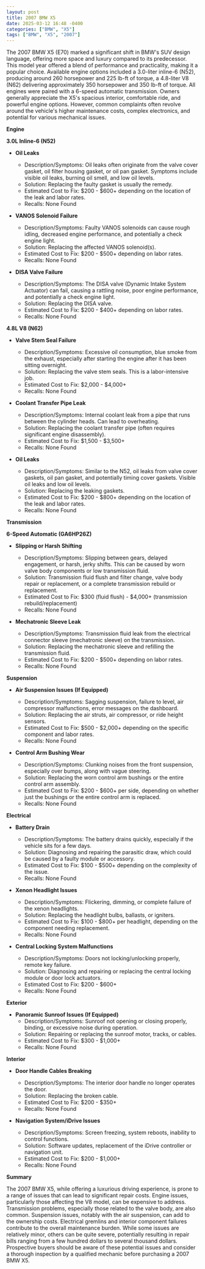 ```yaml
---
layout: post
title: 2007 BMW X5
date: 2025-03-12 16:48 -0400
categories: ["BMW", "X5"]
tags: ["BMW", "X5", "2007"]
---
```

The 2007 BMW X5 (E70) marked a significant shift in BMW's SUV design language, offering more space and luxury compared to its predecessor. This model year offered a blend of performance and practicality, making it a popular choice. Available engine options included a 3.0-liter inline-6 (N52), producing around 260 horsepower and 225 lb-ft of torque, a 4.8-liter V8 (N62) delivering approximately 350 horsepower and 350 lb-ft of torque. All engines were paired with a 6-speed automatic transmission. Owners generally appreciate the X5's spacious interior, comfortable ride, and powerful engine options. However, common complaints often revolve around the vehicle's higher maintenance costs, complex electronics, and potential for various mechanical issues.

**Engine**

**3.0L Inline-6 (N52)**

*   **Oil Leaks**
    *   Description/Symptoms: Oil leaks often originate from the valve cover gasket, oil filter housing gasket, or oil pan gasket. Symptoms include visible oil leaks, burning oil smell, and low oil levels.
    *   Solution: Replacing the faulty gasket is usually the remedy.
    *   Estimated Cost to Fix: $200 - $600+ depending on the location of the leak and labor rates.
    *   Recalls: None Found

*   **VANOS Solenoid Failure**
    *   Description/Symptoms: Faulty VANOS solenoids can cause rough idling, decreased engine performance, and potentially a check engine light.
    *   Solution: Replacing the affected VANOS solenoid(s).
    *   Estimated Cost to Fix: $200 - $500+ depending on labor rates.
    *   Recalls: None Found

*   **DISA Valve Failure**
    *   Description/Symptoms: The DISA valve (Dynamic Intake System Actuator) can fail, causing a rattling noise, poor engine performance, and potentially a check engine light.
    *   Solution: Replacing the DISA valve.
    *   Estimated Cost to Fix: $200 - $400+ depending on labor rates.
    *   Recalls: None Found

**4.8L V8 (N62)**

*   **Valve Stem Seal Failure**
    *   Description/Symptoms: Excessive oil consumption, blue smoke from the exhaust, especially after starting the engine after it has been sitting overnight.
    *   Solution: Replacing the valve stem seals. This is a labor-intensive job.
    *   Estimated Cost to Fix: $2,000 - $4,000+
    *   Recalls: None Found

*   **Coolant Transfer Pipe Leak**
    *   Description/Symptoms: Internal coolant leak from a pipe that runs between the cylinder heads. Can lead to overheating.
    *   Solution: Replacing the coolant transfer pipe (often requires significant engine disassembly).
    *   Estimated Cost to Fix: $1,500 - $3,500+
    *   Recalls: None Found

*   **Oil Leaks**
    *   Description/Symptoms: Similar to the N52, oil leaks from valve cover gaskets, oil pan gasket, and potentially timing cover gaskets. Visible oil leaks and low oil levels.
    *   Solution: Replacing the leaking gaskets.
    *   Estimated Cost to Fix: $200 - $800+ depending on the location of the leak and labor rates.
    *   Recalls: None Found

**Transmission**

**6-Speed Automatic (GA6HP26Z)**

*   **Slipping or Harsh Shifting**
    *   Description/Symptoms: Slipping between gears, delayed engagement, or harsh, jerky shifts. This can be caused by worn valve body components or low transmission fluid.
    *   Solution: Transmission fluid flush and filter change, valve body repair or replacement, or a complete transmission rebuild or replacement.
    *   Estimated Cost to Fix: $300 (fluid flush) - $4,000+ (transmission rebuild/replacement)
    *   Recalls: None Found

*   **Mechatronic Sleeve Leak**
    *   Description/Symptoms: Transmission fluid leak from the electrical connector sleeve (mechatronic sleeve) on the transmission.
    *   Solution: Replacing the mechatronic sleeve and refilling the transmission fluid.
    *   Estimated Cost to Fix: $200 - $500+ depending on labor rates.
    *   Recalls: None Found

**Suspension**

*   **Air Suspension Issues (If Equipped)**
    *   Description/Symptoms: Sagging suspension, failure to level, air compressor malfunctions, error messages on the dashboard.
    *   Solution: Replacing the air struts, air compressor, or ride height sensors.
    *   Estimated Cost to Fix: $500 - $2,000+ depending on the specific component and labor rates.
    *   Recalls: None Found

*   **Control Arm Bushing Wear**
    *   Description/Symptoms: Clunking noises from the front suspension, especially over bumps, along with vague steering.
    *   Solution: Replacing the worn control arm bushings or the entire control arm assembly.
    *   Estimated Cost to Fix: $200 - $600+ per side, depending on whether just the bushings or the entire control arm is replaced.
    *   Recalls: None Found

**Electrical**

*   **Battery Drain**
    *   Description/Symptoms: The battery drains quickly, especially if the vehicle sits for a few days.
    *   Solution: Diagnosing and repairing the parasitic draw, which could be caused by a faulty module or accessory.
    *   Estimated Cost to Fix: $100 - $500+ depending on the complexity of the issue.
    *   Recalls: None Found

*   **Xenon Headlight Issues**
    *   Description/Symptoms: Flickering, dimming, or complete failure of the xenon headlights.
    *   Solution: Replacing the headlight bulbs, ballasts, or igniters.
    *   Estimated Cost to Fix: $100 - $800+ per headlight, depending on the component needing replacement.
    *   Recalls: None Found

*   **Central Locking System Malfunctions**
    *   Description/Symptoms: Doors not locking/unlocking properly, remote key failure.
    *   Solution: Diagnosing and repairing or replacing the central locking module or door lock actuators.
    *   Estimated Cost to Fix: $200 - $600+
    *   Recalls: None Found

**Exterior**

*   **Panoramic Sunroof Issues (If Equipped)**
    *   Description/Symptoms: Sunroof not opening or closing properly, binding, or excessive noise during operation.
    *   Solution: Repairing or replacing the sunroof motor, tracks, or cables.
    *   Estimated Cost to Fix: $300 - $1,000+
    *   Recalls: None Found

**Interior**

*   **Door Handle Cables Breaking**
    * Description/Symptoms: The interior door handle no longer operates the door.
    * Solution: Replacing the broken cable.
    * Estimated Cost to Fix: $200 - $350+
    * Recalls: None Found

*   **Navigation System/iDrive Issues**
    *   Description/Symptoms: Screen freezing, system reboots, inability to control functions.
    *   Solution: Software updates, replacement of the iDrive controller or navigation unit.
    *   Estimated Cost to Fix: $200 - $1,000+
    *   Recalls: None Found

**Summary**

The 2007 BMW X5, while offering a luxurious driving experience, is prone to a range of issues that can lead to significant repair costs. Engine issues, particularly those affecting the V8 model, can be expensive to address. Transmission problems, especially those related to the valve body, are also common. Suspension issues, notably with the air suspension, can add to the ownership costs. Electrical gremlins and interior component failures contribute to the overall maintenance burden. While some issues are relatively minor, others can be quite severe, potentially resulting in repair bills ranging from a few hundred dollars to several thousand dollars. Prospective buyers should be aware of these potential issues and consider a thorough inspection by a qualified mechanic before purchasing a 2007 BMW X5.


